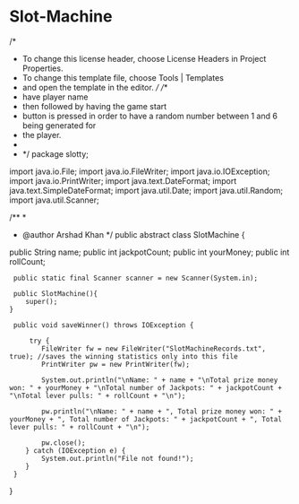 # Slot-Machine
/*
 * To change this license header, choose License Headers in Project Properties.
 * To change this template file, choose Tools | Templates
 * and open the template in the editor.
 */
/**
 * have player name
 * then followed by having the game start
 * button is pressed in order to have a random number between 1 and 6 being generated for
 * the player.
 * 
 * */
package slotty;

import java.io.File;
import java.io.FileWriter;
import java.io.IOException;
import java.io.PrintWriter;
import java.text.DateFormat;
import java.text.SimpleDateFormat;
import java.util.Date;
import java.util.Random;
import java.util.Scanner;

/**
 *
 * @author Arshad Khan
 */
public abstract class SlotMachine {

 public String name;
    public int jackpotCount;
    public int yourMoney;
    public int rollCount;
    
     public static final Scanner scanner = new Scanner(System.in);
     
     public SlotMachine(){
        super();
    }
     
     public void saveWinner() throws IOException {
         
         try {
            FileWriter fw = new FileWriter("SlotMachineRecords.txt", true); //saves the winning statistics only into this file
            PrintWriter pw = new PrintWriter(fw);

            System.out.println("\nName: " + name + "\nTotal prize money won: " + yourMoney + "\nTotal number of Jackpots: " + jackpotCount + "\nTotal lever pulls: " + rollCount + "\n");

            pw.println("\nName: " + name + ", Total prize money won: " + yourMoney + ", Total number of Jackpots: " + jackpotCount + ", Total lever pulls: " + rollCount + "\n");

            pw.close();
        } catch (IOException e) {
            System.out.println("File not found!");
        }
     }
}
